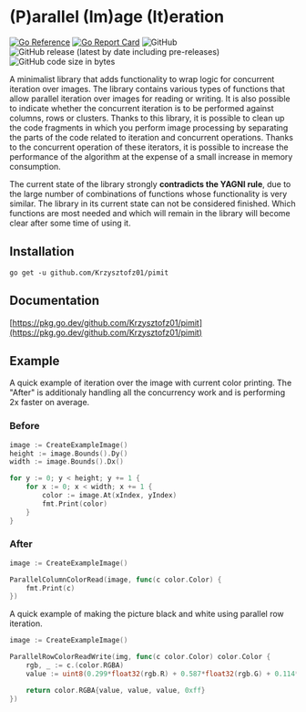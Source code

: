 # (P)arallel (Im)age (It)eration

[![Go Reference](https://pkg.go.dev/badge/github.com/Krzysztofz01/pimit.svg)](https://pkg.go.dev/github.com/Krzysztofz01/pimit)
[![Go Report Card](https://goreportcard.com/badge/github.com/Krzysztofz01/pimit)](https://goreportcard.com/report/github.com/Krzysztofz01/pimit)
![GitHub](https://img.shields.io/github/license/Krzysztofz01/pimit)
![GitHub release (latest by date including pre-releases)](https://img.shields.io/github/v/release/Krzysztofz01/pimit?include_prereleases)
![GitHub code size in bytes](https://img.shields.io/github/languages/code-size/Krzysztofz01/pimit)

A minimalist library that adds functionality to wrap logic for concurrent iteration over images. The library contains various types of functions that allow parallel iteration over images for reading or writing. It is also possible to indicate whether the concurrent iteration is to be performed against columns, rows or clusters. Thanks to this library, it is possible to clean up the code fragments in which you perform image processing by separating the parts of the code related to iteration and concurrent operations. Thanks to the concurrent operation of these iterators, it is possible to increase the performance of the algorithm at the expense of a small increase in memory consumption.

The current state of the library strongly **contradicts the YAGNI rule**, due to the large number of combinations of functions whose functionality is very similar. The library in its current state can not be considered finished. Which functions are most needed and which will remain in the library will become clear after some time of using it.

## Installation
```
go get -u github.com/Krzysztofz01/pimit
```

## Documentation

[https://pkg.go.dev/github.com/Krzysztofz01/pimit](https://pkg.go.dev/github.com/Krzysztofz01/pimit)

## Example
A quick example of iteration over the image with current color printing. The "After" is additionaly handling all the concurrency work and is performing 2x faster on average.

### Before
```go
image := CreateExampleImage()
height := image.Bounds().Dy()
width := image.Bounds().Dx()

for y := 0; y < height; y += 1 {
    for x := 0; x < width; x += 1 {
        color := image.At(xIndex, yIndex)
        fmt.Print(color)
    }
} 
```

### After
```go
image := CreateExampleImage()

ParallelColumnColorRead(image, func(c color.Color) {
    fmt.Print(c)
})
```

A quick example of making the picture black and white using parallel row iteration.
```go
image := CreateExampleImage()

ParallelRowColorReadWrite(img, func(c color.Color) color.Color {
    rgb, _ := c.(color.RGBA)
    value := uint8(0.299*float32(rgb.R) + 0.587*float32(rgb.G) + 0.114*float32(rgb.B))

    return color.RGBA{value, value, value, 0xff}
})
```